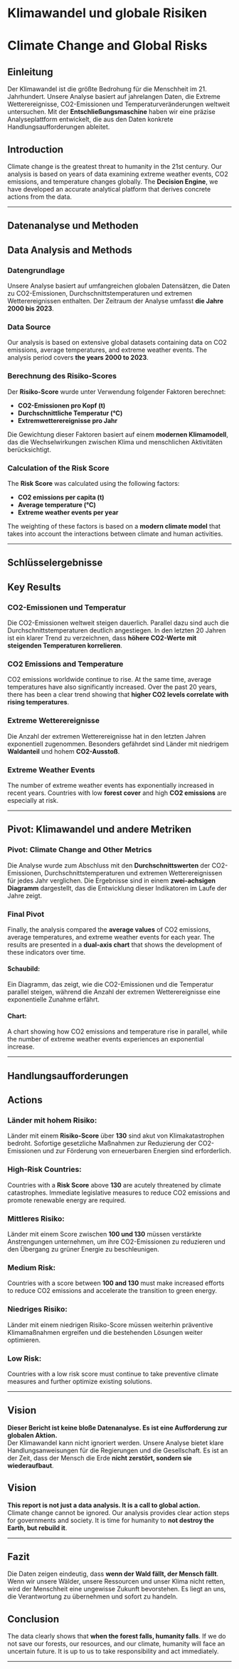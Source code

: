 #  Klimawandel und globale Risiken
#  Climate Change and Global Risks

## Einleitung
Der Klimawandel ist die größte Bedrohung für die Menschheit im 21. Jahrhundert. Unsere Analyse basiert auf jahrelangen Daten, die Extreme Wetterereignisse, CO2-Emissionen und Temperaturveränderungen weltweit untersuchen. Mit der **Entschließungsmaschine** haben wir eine präzise Analyseplattform entwickelt, die aus den Daten konkrete Handlungsaufforderungen ableitet.
## Introduction
Climate change is the greatest threat to humanity in the 21st century. Our analysis is based on years of data examining extreme weather events, CO2 emissions, and temperature changes globally. The **Decision Engine**, we have developed an accurate analytical platform that derives concrete actions from the data.

---

## Datenanalyse und Methoden
## Data Analysis and Methods

### Datengrundlage
Unsere Analyse basiert auf umfangreichen globalen Datensätzen, die Daten zu CO2-Emissionen, Durchschnittstemperaturen und extremen Wetterereignissen enthalten. Der Zeitraum der Analyse umfasst **die Jahre 2000 bis 2023**.
### Data Source
Our analysis is based on extensive global datasets containing data on CO2 emissions, average temperatures, and extreme weather events. The analysis period covers **the years 2000 to 2023**.

### Berechnung des  Risiko-Scores
Der **Risiko-Score** wurde unter Verwendung folgender Faktoren berechnet:
- **CO2-Emissionen pro Kopf (t)**
- **Durchschnittliche Temperatur (°C)**
- **Extremwetterereignisse pro Jahr**

Die Gewichtung dieser Faktoren basiert auf einem **modernen Klimamodell**, das die Wechselwirkungen zwischen Klima und menschlichen Aktivitäten berücksichtigt.
### Calculation of the  Risk Score
The **Risk Score** was calculated using the following factors:
- **CO2 emissions per capita (t)**
- **Average temperature (°C)**
- **Extreme weather events per year**

The weighting of these factors is based on a **modern climate model** that takes into account the interactions between climate and human activities.

---

## Schlüsselergebnisse
## Key Results

### CO2-Emissionen und Temperatur
Die CO2-Emissionen weltweit steigen dauerlich. Parallel dazu sind auch die Durchschnittstemperaturen deutlich angestiegen. In den letzten 20 Jahren ist ein klarer Trend zu verzeichnen, dass **höhere CO2-Werte mit steigenden Temperaturen korrelieren**.
### CO2 Emissions and Temperature
CO2 emissions worldwide continue to rise. At the same time, average temperatures have also significantly increased. Over the past 20 years, there has been a clear trend showing that **higher CO2 levels correlate with rising temperatures**.

### Extreme Wetterereignisse
Die Anzahl der extremen Wetterereignisse hat in den letzten Jahren exponentiell zugenommen. Besonders gefährdet sind Länder mit niedrigem **Waldanteil** und hohem **CO2-Ausstoß**.
### Extreme Weather Events
The number of extreme weather events has exponentially increased in recent years. Countries with low **forest cover** and high **CO2 emissions** are especially at risk.

---

## Pivot: Klimawandel und andere Metriken
### Pivot: Climate Change and Other Metrics
Die Analyse wurde zum Abschluss   mit den **Durchschnittswerten** der CO2-Emissionen, Durchschnittstemperaturen und extremen Wetterereignissen für jedes Jahr verglichen. Die Ergebnisse sind in einem **zwei-achsigen Diagramm** dargestellt, das die Entwicklung dieser Indikatoren im Laufe der Jahre zeigt.
### Final Pivot
Finally, the analysis compared the **average values** of CO2 emissions, average temperatures, and extreme weather events for each year. The results are presented in a **dual-axis chart** that shows the development of these indicators over time.

#### Schaubild:
Ein Diagramm, das zeigt, wie die CO2-Emissionen und die Temperatur parallel steigen, während die Anzahl der extremen Wetterereignisse eine exponentielle Zunahme erfährt.
#### Chart:
A chart showing how CO2 emissions and temperature rise in parallel, while the number of extreme weather events experiences an exponential increase.

---

## Handlungsaufforderungen
## Actions

### Länder mit hohem Risiko:
Länder mit einem **Risiko-Score** über **130** sind akut von Klimakatastrophen bedroht. Sofortige gesetzliche Maßnahmen zur Reduzierung der CO2-Emissionen und zur Förderung von erneuerbaren Energien sind erforderlich.
### High-Risk Countries:
Countries with a **Risk Score** above **130** are acutely threatened by climate catastrophes. Immediate legislative measures to reduce CO2 emissions and promote renewable energy are required.

### Mittleres Risiko:
Länder mit einem Score zwischen **100 und 130** müssen verstärkte Anstrengungen unternehmen, um ihre CO2-Emissionen zu reduzieren und den Übergang zu grüner Energie zu beschleunigen.
### Medium Risk:
Countries with a score between **100 and 130** must make increased efforts to reduce CO2 emissions and accelerate the transition to green energy.

### Niedriges Risiko:
Länder mit einem niedrigen Risiko-Score müssen weiterhin präventive Klimamaßnahmen ergreifen und die bestehenden Lösungen weiter optimieren.
### Low Risk:
Countries with a low risk score must continue to take preventive climate measures and further optimize existing solutions.

---

## Vision
**Dieser Bericht ist keine bloße Datenanalyse. Es ist eine Aufforderung zur globalen Aktion.**  
Der Klimawandel kann nicht ignoriert werden. Unsere Analyse bietet klare Handlungsanweisungen für die Regierungen und die Gesellschaft. Es ist an der Zeit, dass der Mensch die Erde **nicht zerstört, sondern sie wiederaufbaut**.
## Vision
**This report is not just a data analysis. It is a call to global action.**  
Climate change cannot be ignored. Our analysis provides clear action steps for governments and society. It is time for humanity to **not destroy the Earth, but rebuild it**.

---

## Fazit
Die Daten zeigen eindeutig, dass **wenn der Wald fällt, der Mensch fällt**. Wenn wir unsere Wälder, unsere Ressourcen und unser Klima nicht retten, wird der Menschheit eine ungewisse Zukunft bevorstehen. Es liegt an uns, die Verantwortung zu übernehmen und sofort zu handeln.
## Conclusion
The data clearly shows that **when the forest falls, humanity falls**. If we do not save our forests, our resources, and our climate, humanity will face an uncertain future. It is up to us to take responsibility and act immediately.

---
